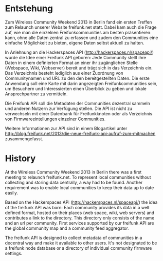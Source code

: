 Entstehung
==========

Zum Wireless Community Weekend 2013 in Berlin fand ein ersten Treffen
zum Relaunch unserer Website freifunk.net statt. Dabei kam auch die
Frage auf, wie man die einzelnen Freifunkcommunities am besten
präsentieren kann, ohne alle Daten zentral zu erfassen und zudem den
Communities eine einfache Möglichkeit zu bieten, eigene Daten selbst
aktuell zu halten.

In Anlehnung an die Hackerspaces API (http://hackerspaces.nl/spaceapi/)
wurde die Idee einer Freifunk API geboren: Jede Community stellt ihre
Daten in einem definierten Format an einer ihr zugänglichen Stelle
(Webspace, Wiki, Webserver) bereit und trägt sich in das Verzeichnis
ein. Das Verzeichnis besteht lediglich aus einer Zuordnung von
Communitynamen und URL zu den den bereitgestellten Daten. Die erste
Anwendung soll eine Karte mit darin angezeigten Freifunkcommunities
sein, um Besuchern und Interessierten einen Überblick zu geben und
lokale Ansprechpartner zu vermitteln.

Die Freifunk API soll die Metadaten der Communities dezentral sammeln und anderen Nutzern zur Verfügung stellen. Die API ist nicht zu verwechseln mit einer Datenbank für Freifunkknoten oder als Verzeichnis von Firmwareeintellungen einzelner Communities.

Weitere Informationen zur API sind in einem Blogartikel unter http://blog.freifunk.net/2013/die-neue-freifunk-api-aufruf-zum-mitmachen zusammengefasst.

History
=======

At the Wireless Community Weekend 2013 in Berlin there was a first meeting to relaunch freifunk.net. To represent local communities without collecting and storing data centrally, a way had to be found. Another requirement was to enable local communities to keep their data up to date easily.

Based on the Hackerspaces API (http://hackerspaces.nl/spaceapi/) the idea of the freifunk API was born: Each community provides its data in a well defined format, hosted on their places (web space, wiki, web servers) and contributes a link to the directory. This directory only consists of the name and an url per community. First services supported by our freifunk API are the global community map and a community feed aggregator.

The freifunk API is designed to collect metadata of communities in a decentral way and make it available to other users. It's not designated to be a freifunk node database or a directory of individual community firmware settings.


